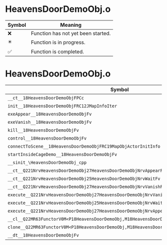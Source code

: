 # HeavensDoorDemoObj.o
| Symbol | Meaning 
| ------------- | ------------- 
| :x: | Function has not yet been started. 
| :eight_pointed_black_star: | Function is in progress. 
| :white_check_mark: | Function is completed. 


# HeavensDoorDemoObj.o
| Symbol | Decompiled? |
| ------------- | ------------- |
| `__ct__18HeavensDoorDemoObjFPCc` | :x: |
| `init__18HeavensDoorDemoObjFRC12JMapInfoIter` | :x: |
| `exeAppear__18HeavensDoorDemoObjFv` | :x: |
| `exeVanish__18HeavensDoorDemoObjFv` | :x: |
| `kill__18HeavensDoorDemoObjFv` | :x: |
| `control__18HeavensDoorDemoObjFv` | :x: |
| `connectToScene__18HeavensDoorDemoObjFRC19MapObjActorInitInfo` | :x: |
| `startInsideCageDemo__18HeavensDoorDemoObjFv` | :x: |
| `__sinit_\HeavensDoorDemoObj_cpp` | :x: |
| `__ct__Q221NrvHeavensDoorDemoObj27HeavensDoorDemoObjNrvAppearFv` | :x: |
| `__ct__Q221NrvHeavensDoorDemoObj25HeavensDoorDemoObjNrvWaitFv` | :x: |
| `__ct__Q221NrvHeavensDoorDemoObj27HeavensDoorDemoObjNrvVanishFv` | :x: |
| `execute__Q221NrvHeavensDoorDemoObj27HeavensDoorDemoObjNrvVanishCFP5Spine` | :x: |
| `execute__Q221NrvHeavensDoorDemoObj25HeavensDoorDemoObjNrvWaitCFP5Spine` | :x: |
| `execute__Q221NrvHeavensDoorDemoObj27HeavensDoorDemoObjNrvAppearCFP5Spine` | :x: |
| `__cl__Q22MR63FunctorV0M<P18HeavensDoorDemoObj,M18HeavensDoorDemoObjFPCvPv_v>CFv` | :x: |
| `clone__Q22MR63FunctorV0M<P18HeavensDoorDemoObj,M18HeavensDoorDemoObjFPCvPv_v>CFP7JKRHeap` | :x: |
| `__dt__18HeavensDoorDemoObjFv` | :x: |
